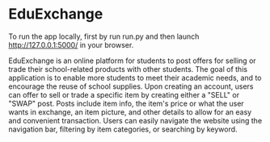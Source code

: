 # EduExchange

To run the app locally, first by run run.py and then launch http://127.0.0.1:5000/ in your browser.

EduExchange is an online platform for students to post offers for selling or trade their school-related products with other students. The goal of this application is to enable more students to meet their academic needs, and to encourage the reuse of school supplies. Upon creating an account, users can offer to sell or trade a specific item by creating either a "SELL" or "SWAP" post. Posts include item info, the item's price or what the user wants in exchange, an item picture, and other details to allow for an easy and convenient transaction. Users can easily navigate the website using the navigation bar, filtering by item categories, or searching by keyword.
